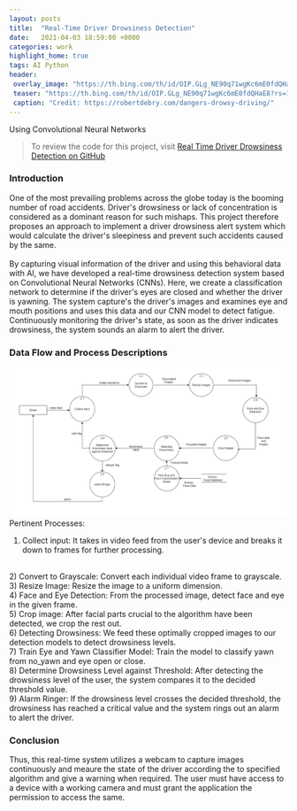 ```yaml
---
layout: posts
title:  "Real-Time Driver Drowsiness Detection"
date:   2021-04-03 18:59:00 +0000
categories: work
highlight_home: true
tags: AI Python
header:
 overlay_image: "https://th.bing.com/th/id/OIP.GLg_NE90q71wgKc6mE0fdQHaE8?rs=1&pid=ImgDetMain"
 teaser: "https://th.bing.com/th/id/OIP.GLg_NE90q71wgKc6mE0fdQHaE8?rs=1&pid=ImgDetMain"
 caption: "Credit: https://robertdebry.com/dangers-drowsy-driving/"
---
```

Using Convolutional Neural Networks

> To review the code for this project, visit [Real Time Driver Drowsiness Detection on GitHub](https://github.com/nidhi-u/RealTimeDriverDrowsinessDetection)

### Introduction
One of the most prevailing problems across the globe today is the booming number of road accidents. Driver's drowsiness or lack of concentration is considered as a dominant reason for such mishaps. This project therefore proposes an approach to implement a driver drowsiness alert system which would calculate the driver's sleepiness and prevent such accidents caused by the same.
<br>
<br>
By capturing visual information of the driver and using this behavioral data with AI, we have developed a real-time drowsiness detection system based on Convolutional Neural Networks (CNNs). Here, we create a classification network to determine if the driver's eyes are closed and whether the driver is yawning. The system capture's the driver's images and examines eye and mouth positions and uses this data and our CNN model to detect fatigue. Continuously monitoring the driver's state, as soon as the driver indicates drowsiness, the system sounds an alarm to alert the driver.

### Data Flow and Process Descriptions
![Data Flow Diagram](/assets/images/driverdrowsiness/drowsiness1.png)
<br>
Pertinent Processes:
1) Collect input: It takes in video feed from the user's device and breaks it down to frames for further processing.
<br>
2) Convert to Grayscale: Convert each individual video frame to grayscale.
<br>
3) Resize Image: Resize the image to a uniform dimension.
<br>
4) Face and Eye Detection: From the processed image, detect face and eye in the given frame.
<br>
5) Crop image: After facial parts crucial to the algorithm have been detected, we crop the rest out.
<br>
6) Detecting Drowsiness: We feed these optimally cropped images to our detection models to detect drowsiness levels.
<br>
7) Train Eye and Yawn Classifier Model: Train the model to classify yawn from no_yawn and eye open or close.
<br>
8) Determine Drowsiness Level against Threshold: After detecting the drowsiness level of the user, the system compares it to the decided threshold value.
<br>
9) Alarm Ringer: If the drowsiness level crosses the decided threshold, the drowsiness has reached a critical value and the system rings out an alarm to alert the driver.

### Conclusion
Thus, this real-time system utilizes a webcam to capture images continuously and meaure the state of the driver according the to specified algorithm and give a warning when required. The user must have access to a device with a working camera and must grant the application the permission to access the same.
<br>
<br>
<br>
<br>
<br>